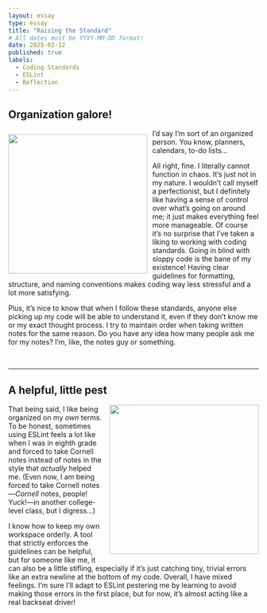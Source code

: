 ```yaml
---
layout: essay
type: essay
title: "Raising the Standard"
# All dates must be YYYY-MM-DD format!
date: 2025-02-12
published: true
labels:
  - Coding Standards
  - ESLint
  - Reflection
---
```


## Organization galore!

<img width="280px" style="float: left; margin-right: 10px; margin-top: 10px; margin-bottom: 10px;" class="round" src="https://www.shutterstock.com/image-photo/bengal-cat-on-sofa-open-600nw-2477150905.jpg">

I’d say I’m sort of an organized person. You know, planners, calendars, to-do lists…

All right, fine. I literally cannot function in chaos. It’s just not in my nature. I wouldn’t call myself a perfectionist, but I definitely like having a sense of control over what’s going on around me; it just makes everything feel more manageable. Of course it’s no surprise that I’ve taken a liking to working with coding standards. Going in blind with sloppy code is the bane of my existence! Having clear guidelines for formatting, structure, and naming conventions makes coding way less stressful and a lot more satisfying.

Plus, it’s nice to know that when I follow these standards, anyone else picking up my code will be able to understand it, even if they don’t know me or my exact thought process. I try to maintain order when taking written notes for the same reason. Do you have any idea how many people ask me for my notes? I’m, like, the notes guy or something.

<br>
<hr>

## A helpful, little pest

<img width="300px" style="float: right; margin-left: 10px; margin-bottom: 10px;" class="round" src="https://scontent-sjc3-1.xx.fbcdn.net/v/t1.6435-9/121530561_10157232828795286_2461461808945351868_n.jpg?_nc_cat=103&ccb=1-7&_nc_sid=127cfc&_nc_ohc=5HP5MHQh-LAQ7kNvgGLBfwJ&_nc_oc=Adj3fEt_uIq8SbwG-Pv9AxymWnNxHQ6Pe5Je1gXeNM5YbZl1qQaiHKcVELb9LCIPrm8&_nc_zt=23&_nc_ht=scontent-sjc3-1.xx&_nc_gid=ArWvzMMni9S2p6ih9StXQEp&oh=00_AYDfx23oou7IAQQNnR_k80r6jNRuYvdHssHRx0Mqs1TbIw&oe=67D4E97C">

That being said, I like being organized on my _own_ terms. To be honest, sometimes using ESLint feels a lot like when I was in eighth grade and forced to take Cornell notes instead of notes in the style that _actually_ helped me. (Even now, I am being forced to take Cornell notes—_Cornell_ notes, people! Yuck!—in another college-level class, but I digress…)

I know how to keep my own workspace orderly. A tool that strictly enforces the guidelines can be helpful, but for someone like me, it can also be a little stifling, especially if it’s just catching tiny, trivial errors like an extra newline at the bottom of my code. Overall, I have mixed feelings. I’m sure I’ll adapt to ESLint pestering me by learning to avoid making those errors in the first place, but for now, it’s almost acting like a real backseat driver!

<br>
